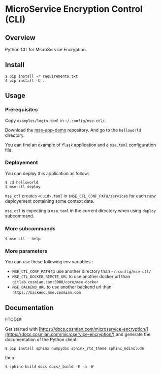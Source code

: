 # MicroService Encryption Control (CLI)

## Overview

Python CLI for MicroService Encryption.

## Install

```console
$ pip install -r requirements.txt
$ pip install -U . 
```

## Usage

### Prérequisites

Copy `examples/login.toml` in `~/.config/mse-ctl/`.

Download the [mse-app-demo](http://gitlab.cosmian.com/core/mse-app-demo) repository. And go to the `helloworld` directory. 

You can find an example of `flask` application and a `mse.toml` configuration file.

### Deployement

You can deploy this application as follow:

```console
$ cd helloworld
$ mse-ctl deploy
```

`mse_ctl` creates `<uuid>.toml` in `$MSE_CTL_CONF_PATH/services` for each new deployement containing some context data.

`mse_ctl` is expecting a `mse.toml` in the current directory when using `deploy` subcommand.

### More subcommands

```console
$ mse-ctl --help
```

### More parameters

You can use these following env variables :

- `MSE_CTL_CONF_PATH` to use another directory than `~/.config/mse-ctl/`
- `MSE_CTL_DOCKER_REMOTE_URL` to use another docker url than `gitlab.cosmian.com:5000/core/mse-docker`
- `MSE_BACKEND_URL` to use another backend url than `https://backend.mse.cosmian.com`

## Documentation

!!TODO!!

Get started with [https://docs.cosmian.com/microservice-encryption/](https://docs.cosmian.com/microservice-encryption/) and generate the documentation of the Python client:

```console
$ pip install sphinx numpydoc sphinx_rtd_theme sphinx_mdinclude
```

then

```console
$ sphinx-build docs docs/_build -E -a -W
```
